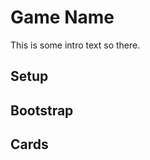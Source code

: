 Game Name
=========

This is some intro text so there.

Setup
-----

Bootstrap
---------

Cards
-----
